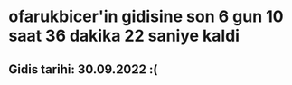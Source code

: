 # ofarukbicer'in gidisine son 6 gun 10 saat 36 dakika 22 saniye kaldi

## Gidis tarihi: 30.09.2022 :(